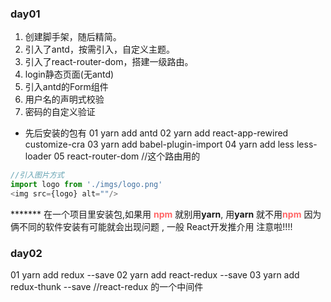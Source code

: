 ### day01
1. 创建脚手架，随后精简。
2. 引入了antd，按需引入，自定义主题。
3. 引入了react-router-dom，搭建一级路由。
4. login静态页面(无antd)
5. 引入antd的Form组件
6. 用户名的声明式校验
7. 密码的自定义验证
* 先后安装的包有
01  yarn add antd
02  yarn add react-app-rewired customize-cra
03  yarn add babel-plugin-import
04  yarn add less less-loader
05  react-router-dom  //这个路由用的

```js
//引入图片方式 
import logo from './imgs/logo.png'
<img src={logo} alt=""/>
```

******* 在一个项目里安装包,如果用 <span style='color:#f66'>**npm** </span>就别用**yarn**,  用**yarn** 就不用<span style='color:#f66'>**npm** </span> 因为俩不同的软件安装有可能就会出现问题  , 一般 React开发推介用 注意啦!!!! 


### day02
01  yarn add redux --save
02  yarn add react-redux --save
03  yarn add redux-thunk --save  //react-redux 的一个中间件

		
		